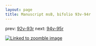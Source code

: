 ```yaml
---
layout: page
title: Manuscript msB, bifolio 93v-94r
---
```


prev: [92v-93r](../92v-93r/) next: [94v-95r](../94v-95r/)



[![Linked to zoomble image](http://www.homermultitext.org/iipsrv?IIIF=/project/homer/pyramidal/deepzoom/hmt/vbbifolio/v1/vb_93v_94r.tif/full/2000,/0/default.jpg)](http://www.homermultitext.org/ict2/?urn=urn:cite2:hmt:vbbifolio.v1:vb_93v_94r)


